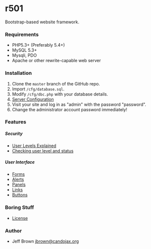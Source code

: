 
# r501

Bootstrap-based website framework.

### Requirements

* PHP5.3+ (Preferably 5.4+)
* MySQL 5.3+
* Mysqli, PDO
* Apache or other rewrite-capable web server


### Installation
1. Clone the `master` branch of the GitHub repo.
2. Import `/cfg/database.sql`.
3. Modify `/cfg/dbc.php` with your database details.
4. [Server Configuration](documentation/SERVER.md)
5. Visit your site and log in as "admin" with the password "password".
6. Change the administrator account password immediately!

### Features

##### Security
* [User Levels Explained](#)
* [Checking user level and status](#)

##### User Interface
* [Forms](documentation/FORMS.md)
* [Alerts](documentation/ALERTS.md)
* [Panels](#)
* [Links](#)
* [Buttons](#)

### Boring Stuff
* [License](LICENSE)

### Author

* Jeff Brown <jbrown@candojax.org>
